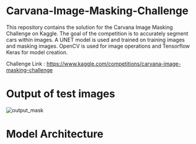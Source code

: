 # Carvana-Image-Masking-Challenge

This repository contains the solution for the Carvana Image Masking Challenge on Kaggle. The goal of the competition is to accurately segment cars within images. A UNET model is used and trained on training images and masking images. OpenCV is used for image operations and Tensorflow Keras for model creation.

Challenge Link : https://www.kaggle.com/competitions/carvana-image-masking-challenge

# Output of test images
![output_mask](https://user-images.githubusercontent.com/61695077/215247937-b5a3452a-0128-43dd-9224-da0ea19c9a74.png)

# Model Architecture
